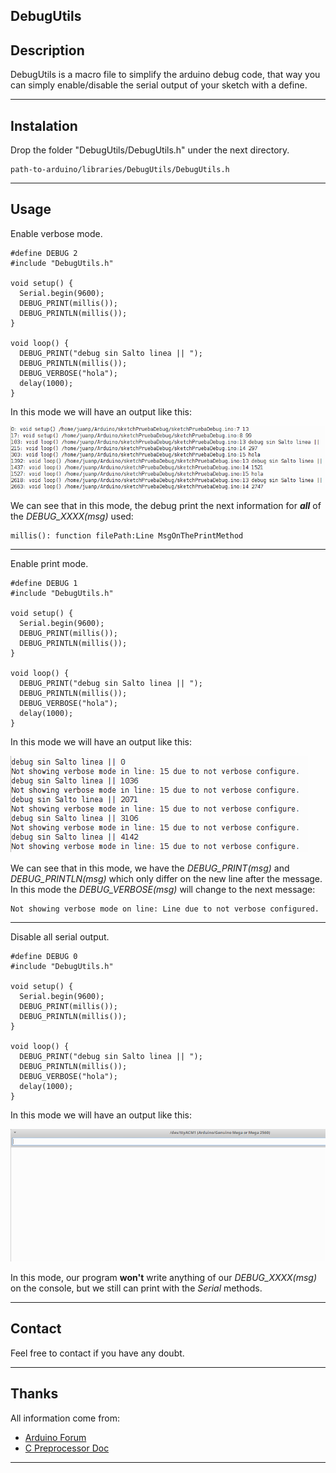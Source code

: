 DebugUtils
----

Description
---
DebugUtils is a macro file to simplify the arduino debug code, that way you can simply enable/disable the serial output of your sketch with a define.

---
Instalation
---

Drop the folder "DebugUtils/DebugUtils.h" under the next directory.

```
path-to-arduino/libraries/DebugUtils/DebugUtils.h
```

----
Usage
----
Enable verbose mode.
```arduino
#define DEBUG 2
#include "DebugUtils.h"

void setup() {
  Serial.begin(9600);
  DEBUG_PRINT(millis());
  DEBUG_PRINTLN(millis());
}

void loop() {
  DEBUG_PRINT("debug sin Salto linea || ");
  DEBUG_PRINTLN(millis());
  DEBUG_VERBOSE("hola");
  delay(1000);
}
```
In this mode we will have an output like this:

![Verbose Output](https://github.com/JuanPTM/debugUtils/blob/master/debug_mode2.png)

We can see that in this mode, the debug print the next information for _**all**_ of the _DEBUG_XXXX(msg)_ used:
```
millis(): function filePath:Line MsgOnThePrintMethod
```

----

Enable print mode.

```arduino
#define DEBUG 1
#include "DebugUtils.h"

void setup() {
  Serial.begin(9600);
  DEBUG_PRINT(millis());
  DEBUG_PRINTLN(millis());
}

void loop() {
  DEBUG_PRINT("debug sin Salto linea || ");
  DEBUG_PRINTLN(millis());
  DEBUG_VERBOSE("hola");
  delay(1000);
}
```
In this mode we will have an output like this:

![Print Mode Output](https://github.com/JuanPTM/debugUtils/blob/master/debug_mode1.png)

We can see that in this mode, we have the _DEBUG_PRINT(msg)_ and _DEBUG_PRINTLN(msg)_ which only differ on the new line after the message. 
In this mode the _DEBUG_VERBOSE(msg)_ will change to the next message:
```
Not showing verbose mode on line: Line due to not verbose configured.
```

----

Disable all serial output.

```arduino
#define DEBUG 0
#include "DebugUtils.h"

void setup() {
  Serial.begin(9600);
  DEBUG_PRINT(millis());
  DEBUG_PRINTLN(millis());
}

void loop() {
  DEBUG_PRINT("debug sin Salto linea || ");
  DEBUG_PRINTLN(millis());
  DEBUG_VERBOSE("hola");
  delay(1000);
}
```
In this mode we will have an output like this:

![Disable Print Mode Output](https://github.com/JuanPTM/debugUtils/blob/master/debug_mode0.png)

In this mode, our program **won't** write anything of our _DEBUG_XXXX(msg)_ on the console, but we still can print with the
_Serial_ methods.


----
Contact
----
Feel free to contact if you have any doubt.

---
Thanks
---
All information come from:
* [Arduino Forum][1]
* [C Preprocessor Doc][2]


----------
[1]: https://forum.arduino.cc/index.php?topic=46900.0
[2]: https://gcc.gnu.org/onlinedocs/cpp/
